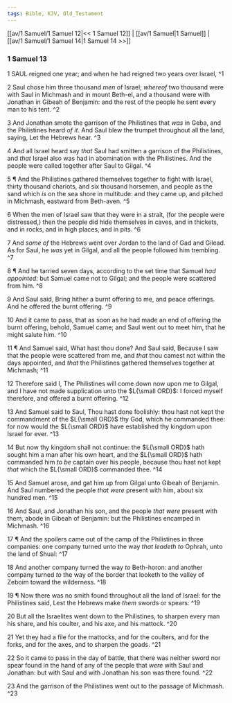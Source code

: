 ```yaml
---
tags: Bible, KJV, Old_Testament
---
```


[[av/1 Samuel/1 Samuel 12|<< 1 Samuel 12]] | [[av/1 Samuel|1 Samuel]] | [[av/1 Samuel/1 Samuel 14|1 Samuel 14 >>]]

### 1 Samuel 13

1 SAUL reigned one year; and when he had reigned two years over Israel, ^1

2 Saul chose him three thousand _men_ of Israel; _whereof_ two thousand were with Saul in Michmash and in mount Beth-el, and a thousand were with Jonathan in Gibeah of Benjamin: and the rest of the people he sent every man to his tent. ^2

3 And Jonathan smote the garrison of the Philistines that _was_ in Geba, and the Philistines heard _of_ _it_. And Saul blew the trumpet throughout all the land, saying, Let the Hebrews hear. ^3

4 And all Israel heard say _that_ Saul had smitten a garrison of the Philistines, and _that_ Israel also was had in abomination with the Philistines. And the people were called together after Saul to Gilgal. ^4

5 ¶ And the Philistines gathered themselves together to fight with Israel, thirty thousand chariots, and six thousand horsemen, and people as the sand which _is_ on the sea shore in multitude: and they came up, and pitched in Michmash, eastward from Beth-aven. ^5

6 When the men of Israel saw that they were in a strait, (for the people were distressed,) then the people did hide themselves in caves, and in thickets, and in rocks, and in high places, and in pits. ^6

7 And _some_ _of_ the Hebrews went over Jordan to the land of Gad and Gilead. As for Saul, he _was_ yet in Gilgal, and all the people followed him trembling. ^7

8 ¶ And he tarried seven days, according to the set time that Samuel _had_ _appointed:_ but Samuel came not to Gilgal; and the people were scattered from him. ^8

9 And Saul said, Bring hither a burnt offering to me, and peace offerings. And he offered the burnt offering. ^9

10 And it came to pass, that as soon as he had made an end of offering the burnt offering, behold, Samuel came; and Saul went out to meet him, that he might salute him. ^10

11 ¶ And Samuel said, What hast thou done? And Saul said, Because I saw that the people were scattered from me, and _that_ thou camest not within the days appointed, and _that_ the Philistines gathered themselves together at Michmash; ^11

12 Therefore said I, The Philistines will come down now upon me to Gilgal, and I have not made supplication unto the $L{\small ORD}$: I forced myself therefore, and offered a burnt offering. ^12

13 And Samuel said to Saul, Thou hast done foolishly: thou hast not kept the commandment of the $L{\small ORD}$ thy God, which he commanded thee: for now would the $L{\small ORD}$ have established thy kingdom upon Israel for ever. ^13

14 But now thy kingdom shall not continue: the $L{\small ORD}$ hath sought him a man after his own heart, and the $L{\small ORD}$ hath commanded him _to_ _be_ captain over his people, because thou hast not kept _that_ which the $L{\small ORD}$ commanded thee. ^14

15 And Samuel arose, and gat him up from Gilgal unto Gibeah of Benjamin. And Saul numbered the people _that_ _were_ present with him, about six hundred men. ^15

16 And Saul, and Jonathan his son, and the people _that_ _were_ present with them, abode in Gibeah of Benjamin: but the Philistines encamped in Michmash. ^16

17 ¶ And the spoilers came out of the camp of the Philistines in three companies: one company turned unto the way _that_ _leadeth_ _to_ Ophrah, unto the land of Shual: ^17

18 And another company turned the way _to_ Beth-horon: and another company turned _to_ the way of the border that looketh to the valley of Zeboim toward the wilderness. ^18

19 ¶ Now there was no smith found throughout all the land of Israel: for the Philistines said, Lest the Hebrews make _them_ swords or spears: ^19

20 But all the Israelites went down to the Philistines, to sharpen every man his share, and his coulter, and his axe, and his mattock. ^20

21 Yet they had a file for the mattocks, and for the coulters, and for the forks, and for the axes, and to sharpen the goads. ^21

22 So it came to pass in the day of battle, that there was neither sword nor spear found in the hand of any of the people that _were_ with Saul and Jonathan: but with Saul and with Jonathan his son was there found. ^22

23 And the garrison of the Philistines went out to the passage of Michmash. ^23
